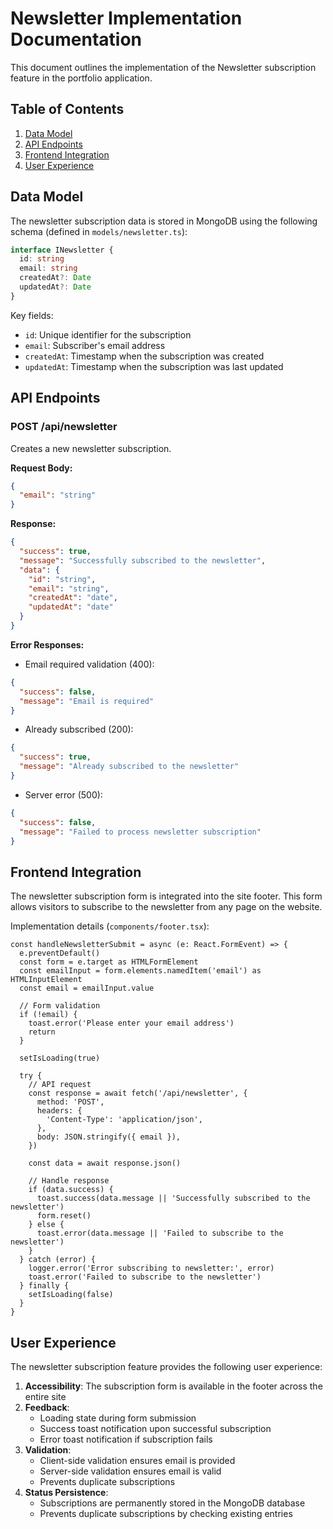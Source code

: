 # Newsletter Implementation Documentation

This document outlines the implementation of the Newsletter subscription feature in the portfolio application.

## Table of Contents

1. [Data Model](#data-model)
2. [API Endpoints](#api-endpoints)
3. [Frontend Integration](#frontend-integration)
4. [User Experience](#user-experience)

## Data Model

The newsletter subscription data is stored in MongoDB using the following schema (defined in `models/newsletter.ts`):

```typescript
interface INewsletter {
  id: string
  email: string
  createdAt?: Date
  updatedAt?: Date
}
```

Key fields:

- `id`: Unique identifier for the subscription
- `email`: Subscriber's email address
- `createdAt`: Timestamp when the subscription was created
- `updatedAt`: Timestamp when the subscription was last updated

## API Endpoints

### POST /api/newsletter

Creates a new newsletter subscription.

**Request Body:**

```json
{
  "email": "string"
}
```

**Response:**

```json
{
  "success": true,
  "message": "Successfully subscribed to the newsletter",
  "data": {
    "id": "string",
    "email": "string",
    "createdAt": "date",
    "updatedAt": "date"
  }
}
```

**Error Responses:**

- Email required validation (400):

```json
{
  "success": false,
  "message": "Email is required"
}
```

- Already subscribed (200):

```json
{
  "success": true,
  "message": "Already subscribed to the newsletter"
}
```

- Server error (500):

```json
{
  "success": false,
  "message": "Failed to process newsletter subscription"
}
```

## Frontend Integration

The newsletter subscription form is integrated into the site footer. This form allows visitors to subscribe to the newsletter from any page on the website.

Implementation details (`components/footer.tsx`):

```tsx
const handleNewsletterSubmit = async (e: React.FormEvent) => {
  e.preventDefault()
  const form = e.target as HTMLFormElement
  const emailInput = form.elements.namedItem('email') as HTMLInputElement
  const email = emailInput.value

  // Form validation
  if (!email) {
    toast.error('Please enter your email address')
    return
  }

  setIsLoading(true)

  try {
    // API request
    const response = await fetch('/api/newsletter', {
      method: 'POST',
      headers: {
        'Content-Type': 'application/json',
      },
      body: JSON.stringify({ email }),
    })

    const data = await response.json()

    // Handle response
    if (data.success) {
      toast.success(data.message || 'Successfully subscribed to the newsletter')
      form.reset()
    } else {
      toast.error(data.message || 'Failed to subscribe to the newsletter')
    }
  } catch (error) {
    logger.error('Error subscribing to newsletter:', error)
    toast.error('Failed to subscribe to the newsletter')
  } finally {
    setIsLoading(false)
  }
}
```

## User Experience

The newsletter subscription feature provides the following user experience:

1. **Accessibility**: The subscription form is available in the footer across the entire site
2. **Feedback**:
   - Loading state during form submission
   - Success toast notification upon successful subscription
   - Error toast notification if subscription fails
3. **Validation**:
   - Client-side validation ensures email is provided
   - Server-side validation ensures email is valid
   - Prevents duplicate subscriptions
4. **Status Persistence**:
   - Subscriptions are permanently stored in the MongoDB database
   - Prevents duplicate subscriptions by checking existing entries
